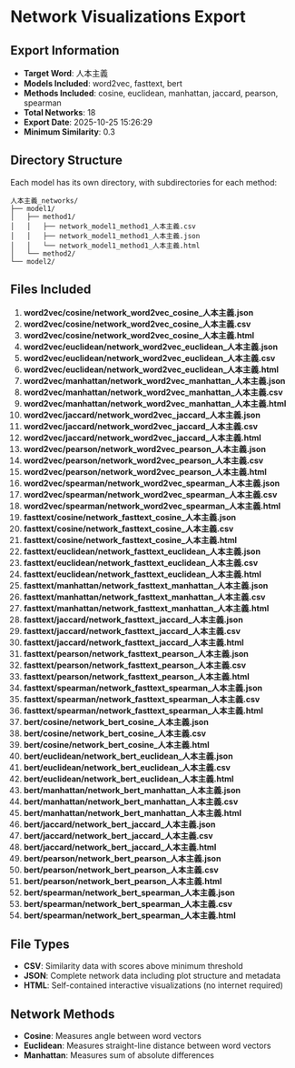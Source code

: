 # Network Visualizations Export

## Export Information
- **Target Word**: 人本主義
- **Models Included**: word2vec, fasttext, bert
- **Methods Included**: cosine, euclidean, manhattan, jaccard, pearson, spearman
- **Total Networks**: 18
- **Export Date**: 2025-10-25 15:26:29
- **Minimum Similarity**: 0.3

## Directory Structure
Each model has its own directory, with subdirectories for each method:
```
人本主義_networks/
├── model1/
│   ├── method1/
│   │   ├── network_model1_method1_人本主義.csv
│   │   ├── network_model1_method1_人本主義.json  
│   │   └── network_model1_method1_人本主義.html
│   └── method2/
└── model2/
```

## Files Included
1. **word2vec/cosine/network_word2vec_cosine_人本主義.json**
2. **word2vec/cosine/network_word2vec_cosine_人本主義.csv**
3. **word2vec/cosine/network_word2vec_cosine_人本主義.html**
4. **word2vec/euclidean/network_word2vec_euclidean_人本主義.json**
5. **word2vec/euclidean/network_word2vec_euclidean_人本主義.csv**
6. **word2vec/euclidean/network_word2vec_euclidean_人本主義.html**
7. **word2vec/manhattan/network_word2vec_manhattan_人本主義.json**
8. **word2vec/manhattan/network_word2vec_manhattan_人本主義.csv**
9. **word2vec/manhattan/network_word2vec_manhattan_人本主義.html**
10. **word2vec/jaccard/network_word2vec_jaccard_人本主義.json**
11. **word2vec/jaccard/network_word2vec_jaccard_人本主義.csv**
12. **word2vec/jaccard/network_word2vec_jaccard_人本主義.html**
13. **word2vec/pearson/network_word2vec_pearson_人本主義.json**
14. **word2vec/pearson/network_word2vec_pearson_人本主義.csv**
15. **word2vec/pearson/network_word2vec_pearson_人本主義.html**
16. **word2vec/spearman/network_word2vec_spearman_人本主義.json**
17. **word2vec/spearman/network_word2vec_spearman_人本主義.csv**
18. **word2vec/spearman/network_word2vec_spearman_人本主義.html**
19. **fasttext/cosine/network_fasttext_cosine_人本主義.json**
20. **fasttext/cosine/network_fasttext_cosine_人本主義.csv**
21. **fasttext/cosine/network_fasttext_cosine_人本主義.html**
22. **fasttext/euclidean/network_fasttext_euclidean_人本主義.json**
23. **fasttext/euclidean/network_fasttext_euclidean_人本主義.csv**
24. **fasttext/euclidean/network_fasttext_euclidean_人本主義.html**
25. **fasttext/manhattan/network_fasttext_manhattan_人本主義.json**
26. **fasttext/manhattan/network_fasttext_manhattan_人本主義.csv**
27. **fasttext/manhattan/network_fasttext_manhattan_人本主義.html**
28. **fasttext/jaccard/network_fasttext_jaccard_人本主義.json**
29. **fasttext/jaccard/network_fasttext_jaccard_人本主義.csv**
30. **fasttext/jaccard/network_fasttext_jaccard_人本主義.html**
31. **fasttext/pearson/network_fasttext_pearson_人本主義.json**
32. **fasttext/pearson/network_fasttext_pearson_人本主義.csv**
33. **fasttext/pearson/network_fasttext_pearson_人本主義.html**
34. **fasttext/spearman/network_fasttext_spearman_人本主義.json**
35. **fasttext/spearman/network_fasttext_spearman_人本主義.csv**
36. **fasttext/spearman/network_fasttext_spearman_人本主義.html**
37. **bert/cosine/network_bert_cosine_人本主義.json**
38. **bert/cosine/network_bert_cosine_人本主義.csv**
39. **bert/cosine/network_bert_cosine_人本主義.html**
40. **bert/euclidean/network_bert_euclidean_人本主義.json**
41. **bert/euclidean/network_bert_euclidean_人本主義.csv**
42. **bert/euclidean/network_bert_euclidean_人本主義.html**
43. **bert/manhattan/network_bert_manhattan_人本主義.json**
44. **bert/manhattan/network_bert_manhattan_人本主義.csv**
45. **bert/manhattan/network_bert_manhattan_人本主義.html**
46. **bert/jaccard/network_bert_jaccard_人本主義.json**
47. **bert/jaccard/network_bert_jaccard_人本主義.csv**
48. **bert/jaccard/network_bert_jaccard_人本主義.html**
49. **bert/pearson/network_bert_pearson_人本主義.json**
50. **bert/pearson/network_bert_pearson_人本主義.csv**
51. **bert/pearson/network_bert_pearson_人本主義.html**
52. **bert/spearman/network_bert_spearman_人本主義.json**
53. **bert/spearman/network_bert_spearman_人本主義.csv**
54. **bert/spearman/network_bert_spearman_人本主義.html**

## File Types
- **CSV**: Similarity data with scores above minimum threshold
- **JSON**: Complete network data including plot structure and metadata
- **HTML**: Self-contained interactive visualizations (no internet required)

## Network Methods
- **Cosine**: Measures angle between word vectors
- **Euclidean**: Measures straight-line distance between word vectors  
- **Manhattan**: Measures sum of absolute differences
